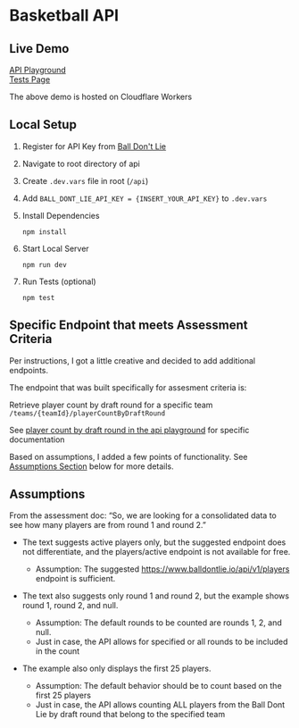 # Basketball API

## Live Demo
[API Playground](https://basketball-api.quinn-royston.workers.dev/)  
[Tests Page](https://basketball-api.quinn-royston.workers.dev/static/test-results)

The above demo is hosted on Cloudflare Workers


## Local Setup

1. Register for API Key from [Ball Don't Lie](https://www.balldontlie.io/#getting-started)

1. Navigate to root directory of api

1. Create ```.dev.vars``` file in root (```/api```)

1. Add ```BALL_DONT_LIE_API_KEY = {INSERT_YOUR_API_KEY}``` to ```.dev.vars```

1. Install Dependencies
    ```
    npm install
    ```
1. Start Local Server
    ```
    npm run dev
    ```
1. Run Tests (optional)
    ```
    npm test
    ```

## Specific Endpoint that meets Assessment Criteria

Per instructions, I got a little creative and decided to add additional endpoints.

The endpoint that was built specifically for assesment criteria is:

Retrieve player count by draft round for a specific team ```/teams/{teamId}/playerCountByDraftRound```

See [player count by draft round in the api playground](https://basketball-api.quinn-royston.workers.dev/#tag/default/GET/teams/{teamId}/playerCountByDraftRound) for specific documentation

Based on assumptions, I added a few points of functionality. See [Assumptions Section](#Assumptions) below for more details.

## Assumptions

From the assessment doc: “So, we are looking for a consolidated data to see how many players are from round 1 and round 2.”

- The text suggests active players only, but the suggested endpoint does not differentiate, and the players/active endpoint is not available for free.
    - Assumption: The suggested https://www.balldontlie.io/api/v1/players endpoint is sufficient.

- The text also suggests only round 1 and round 2, but the example shows round 1, round 2, and null.
    - Assumption: The default rounds to be counted are rounds 1, 2, and null.
    - Just in case, the API allows for specified or all rounds to be included in the count

- The example also only displays the first 25 players.
    - Assumption: The default behavior should be to count based on the first 25 players
    - Just in case, the API allows counting ALL players from the Ball Dont Lie by draft round that belong to the specified team